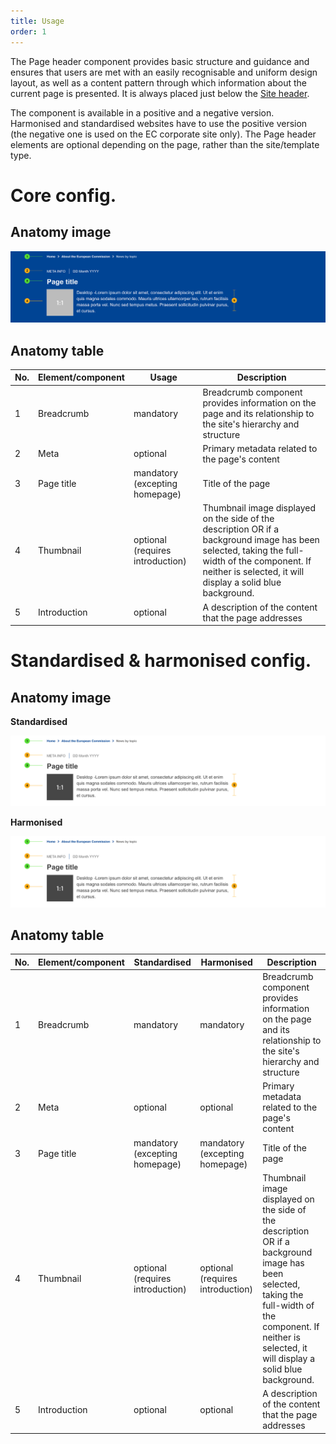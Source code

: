 ```yaml
---
title: Usage
order: 1
---
```

The Page header component provides basic structure and guidance and ensures that users are met with an easily recognisable and uniform design layout, as well as a content pattern through which information about the current page is presented. It is always placed just below the [Site header](#).

The component is available in a positive and a negative version. Harmonised and standardised websites have to use the positive version (the negative one is used on the EC corporate site only). The Page header elements are optional depending on the page, rather than the site/template type.

# Core config.

## Anatomy image

![](/cms-images/ec-page-header-core.png)

## Anatomy table

| No. | Element/component | Usage                            | Description                                                                                                                                                                                                   |
| --- | ----------------- | -------------------------------- | ------------------------------------------------------------------------------------------------------------------------------------------------------------------------------------------------------------- |
| 1   | Breadcrumb        | mandatory                        | Breadcrumb component provides information on the page and its relationship to the site's hierarchy and structure                                                                                              |
| 2   | Meta              | optional                         | Primary metadata related to the page's content                                                                                                                                                                |
| 3   | Page title        | mandatory (excepting homepage)   | Title of the page                                                                                                                                                                                             |
| 4   | Thumbnail         | optional (requires introduction) | Thumbnail image displayed on the side of the description OR if a background image has been selected, taking the full-width of the component. If neither is selected, it will display a solid blue background. |
| 5   | Introduction      | optional                         | A description of the content that the page addresses                                                                                                                                                          |

# Standardised & harmonised config.

## Anatomy image

**Standardised**

![](/cms-images/ec-page-header-standardised.png)

**Harmonised**

![](/cms-images/ec-page-header-harmonised.png)

## Anatomy table

| No. | Element/component | Standardised                     | Harmonised                       | Description                                                                                                                                                                                                   |
| --- | ----------------- | -------------------------------- | -------------------------------- | ------------------------------------------------------------------------------------------------------------------------------------------------------------------------------------------------------------- |
| 1   | Breadcrumb        | mandatory                        | mandatory                        | Breadcrumb component provides information on the page and its relationship to the site's hierarchy and structure                                                                                              |
| 2   | Meta              | optional                         | optional                         | Primary metadata related to the page's content                                                                                                                                                                |
| 3   | Page title        | mandatory (excepting homepage)   | mandatory (excepting homepage)   | Title of the page                                                                                                                                                                                             |
| 4   | Thumbnail         | optional (requires introduction) | optional (requires introduction) | Thumbnail image displayed on the side of the description OR if a background image has been selected, taking the full-width of the component. If neither is selected, it will display a solid blue background. |
| 5   | Introduction      | optional                         | optional                         | A description of the content that the page addresses                                                                                                                                                          |

